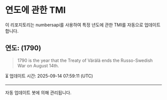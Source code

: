 
# 연도에 관한 TMI

이 리포지토리는 numbersapi를 사용하여 특정 년도에 관한 TMI를 자동으로 업데이트합니다.

## 연도: (1790)
> 1790 is the year that the Treaty of Värälä ends the Russo-Swedish War on August 14th.

⏳ 업데이트 시간: 2025-09-14 07:59:11 (UTC)

---
자동 업데이트 봇에 의해 관리됩니다.
